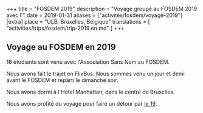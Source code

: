 +++
title = "FOSDEM 2019"
description = "Voyage groupé au FOSDEM 2019 avec l'"
date = 2019-01-31
aliases = ["activités/fosdem/voyage-2019"]
[extra]
place = "ULB, Bruxelles, Belgique"
translations = [
    "activities/trips/fosdem/trip-2019.en.md"
]
+++

## Voyage au FOSDEM en 2019

16 étudiants sont venu avec l'Association Sans Nom au FOSDEM.

Nous avons fait le trajet en FlixBus.
Nous sommes venu un jour et demi avant le FOSDEM et reparti le dimanche soir.

Nous avons dormi à l'Hotel Manhattan, dans le centre de Bruxelles.

Nous avons profité du voyage pour faire un détour par [le
19](https://www.s19.be/).
